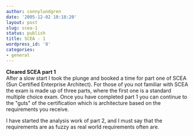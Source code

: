 ```yaml
---
author: connylundgren
date: '2005-12-02 10:18:20'
layout: post
slug: scea-1
status: publish
title: SCEA - 1
wordpress_id: '8'
categories:
- general
---
```


**Cleared SCEA part 1**  
After a slow start I took the plunge and booked a time for part one of SCEA
(Sun Certified Enterprise Architect). For those of you not familiar with SCEA
the exam is made up of three parts, where the first one is a standard multiple
choice exam. Once you have completed part 1 you can continue to the "guts" of
the certification which is architecture based on the requirements you receive.

I have started the analysis work of part 2, and I must say that the
requirements are as fuzzy as real world requirements often are.

